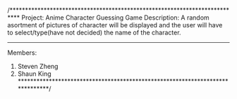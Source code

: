 /***************************************************************************
Project: 
  Anime Character Guessing Game
Description: 
  A random asortment of pictures of character will be displayed and the user 
  will have to select/type(have not decided) the name of the character.
  
-------------------------------------------------------------------------------
Members:
  1. Steven Zheng
  2. Shaun King
******************************************************************************/
